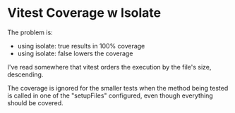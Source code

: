 # Vitest Coverage w Isolate

The problem is:

- using isolate: true results in 100% coverage
- using isolate: false lowers the coverage

I've read somewhere that vitest orders the execution by the file's size, descending.

The coverage is ignored for the smaller tests when the method being tested is called in one of the "setupFiles" configured, even though everything should be covered.
